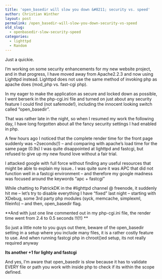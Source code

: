 ```yaml
---
title: 'open_basedir will slow you down &#8211; security vs. speed'
author: Christian Winther
layout: post
permalink: /open_basedir-will-slow-you-down-security-vs-speed
old_slug:
  - openbasedir-slow-security-speed
categories:
  - lighttpd
  - Random
---
```

Just a quickie.

I’m working on some security enhancements for my new website project, and in that progress, I have moved away from Apache2.2.3 and now using Lighttpd instead. Lighttpd does not use the same method of invoking php as apache does (mod_php vs. fast-cgi php).

In my eager to make the application as secure and locked down as possible, I went berserk in the php-cgi.ini file and turned on just about any security feature I could find (not safemode!), including the innocent looking switch called “open_basedir”.

That was rather late in the night, so when I resumed my work the following day, I have long forgotten about all the fancy security settings I had enabled in php. 

A few hours ago I noticed that the complete render time for the front page suddenly was ~2seconds(!) &#8211; and comparing with apache’s load time for the same page (0.9s) I was quite disappointed at lighttpd and fastcgi, but refused to give up my new found love without a fair trial.

I attacked google with full force without finding any useful resources that might be able to explain my issue.. I was quite sure it was APC that did not function well in a fastcgi environment &#8211; and therefore my google madness was focused around the keywords “apc + fastcgi” 

While chatting to PatrickDK in the #lighttpd channel @ freenode, it suddenly hit me &#8211; let’s try to disable everything I have “fixed” last night &#8211; starting with XDebug, some 3rd party php modules (syck, memcache, simplexml, fileinfo) &#8211; and then, open_basedir flag.

**And with just one line commented out in my php-cgi.ini file, the render time went from 2.4 to 0.5 seconds !!(!!) **

So just a little note to you guys out there, beware of the open_basedir setting in a setup where you include many files, it is a rather costly feature to use. And when running fastcgi php in chroot()ed setup, its not really required anyway 

**Its another +1 for lighty and fastcgi**

And yes, I’m aware that open_basedir is slow because it has to validate EVERY file or path you work with inside php to check if its within the scope defined.